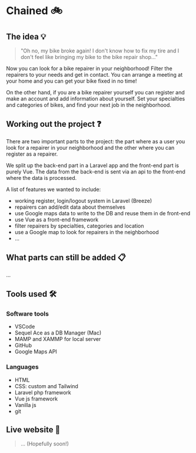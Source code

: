 # Chained :bike:

## The idea :bulb:

> "Oh no, my bike broke again! I don't know how to fix my tire and I don't feel like bringing my bike to the bike repair shop..."

Now you can look for a bike repairer in your neighborhood! Filter the repairers to your needs and get in contact. You can arrange a meeting at your home and you can get your bike fixed in no time!

On the other hand, if you are a bike repairer yourself you can register and make an account and add information about yourself. Set your specialties and categories of bikes, and find your next job in the neighborhood.

## Working out the project :question:

There are two important parts to the project: the part where as a user you look for a repairer in your neighborhood and the other where you can register as a repairer.

We split up the back-end part in a Laravel app and the front-end part is purely Vue. The data from the back-end is sent via an api to the front-end where the data is processed.

A list of features we wanted to include:

-   working register, login/logout system in Laravel (Breeze)
-   repairers can add/edit data about themselves
-   use Google maps data to write to the DB and reuse them in de front-end
-   use Vue as a front-end framework
-   filter repairers by specialties, categories and location
-   use a Google map to look for repairers in the neighborhood
-   ...

## What parts can still be added :clipboard:

...

## Tools used :hammer_and_wrench:

### Software tools

-   VSCode
-   Sequel Ace as a DB Manager (Mac)
-   MAMP and XAMMP for local server
-   GitHub
-   Google Maps API

### Languages

-   HTML
-   CSS: custom and Tailwind
-   Laravel php framework
-   Vue js framework
-   Vanilla js
-   git

## Live website :pushpin:

> ... (Hopefully soon!)
